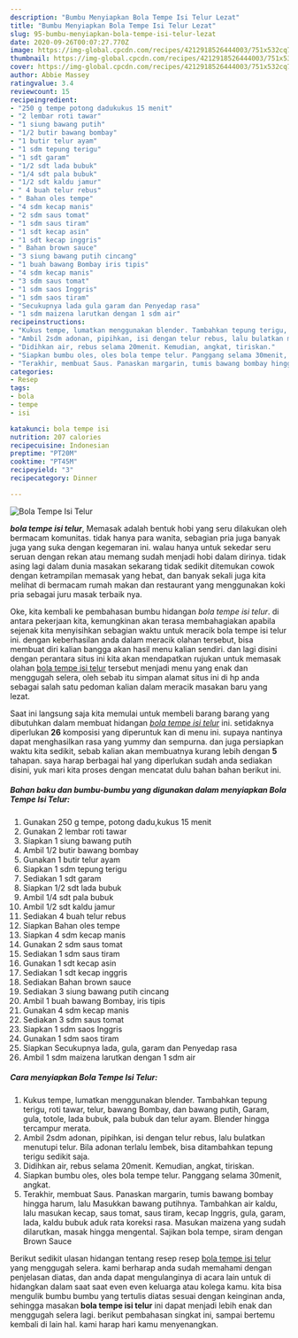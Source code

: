 ```yaml
---
description: "Bumbu Menyiapkan Bola Tempe Isi Telur Lezat"
title: "Bumbu Menyiapkan Bola Tempe Isi Telur Lezat"
slug: 95-bumbu-menyiapkan-bola-tempe-isi-telur-lezat
date: 2020-09-26T00:07:27.770Z
image: https://img-global.cpcdn.com/recipes/4212918526444003/751x532cq70/bola-tempe-isi-telur-foto-resep-utama.jpg
thumbnail: https://img-global.cpcdn.com/recipes/4212918526444003/751x532cq70/bola-tempe-isi-telur-foto-resep-utama.jpg
cover: https://img-global.cpcdn.com/recipes/4212918526444003/751x532cq70/bola-tempe-isi-telur-foto-resep-utama.jpg
author: Abbie Massey
ratingvalue: 3.4
reviewcount: 15
recipeingredient:
- "250 g tempe potong dadukukus 15 menit"
- "2 lembar roti tawar"
- "1 siung bawang putih"
- "1/2 butir bawang bombay"
- "1 butir telur ayam"
- "1 sdm tepung terigu"
- "1 sdt garam"
- "1/2 sdt lada bubuk"
- "1/4 sdt pala bubuk"
- "1/2 sdt kaldu jamur"
- " 4 buah telur rebus"
- " Bahan oles tempe"
- "4 sdm kecap manis"
- "2 sdm saus tomat"
- "1 sdm saus tiram"
- "1 sdt kecap asin"
- "1 sdt kecap inggris"
- " Bahan brown sauce"
- "3 siung bawang putih cincang"
- "1 buah bawang Bombay iris tipis"
- "4 sdm kecap manis"
- "3 sdm saus tomat"
- "1 sdm saos Inggris"
- "1 sdm saos tiram"
- "Secukupnya lada gula garam dan Penyedap rasa"
- "1 sdm maizena larutkan dengan 1 sdm air"
recipeinstructions:
- "Kukus tempe, lumatkan menggunakan blender. Tambahkan tepung terigu, roti tawar, telur, bawang Bombay, dan bawang putih, Garam, gula, totole, lada bubuk, pala bubuk dan telur ayam. Blender hingga tercampur merata."
- "Ambil 2sdm adonan, pipihkan, isi dengan telur rebus, lalu bulatkan menutupi telur. Bila adonan terlalu lembek, bisa ditambahkan tepung terigu sedikit saja."
- "Didihkan air, rebus selama 20menit. Kemudian, angkat, tiriskan."
- "Siapkan bumbu oles, oles bola tempe telur. Panggang selama 30menit, angkat."
- "Terakhir, membuat Saus. Panaskan margarin, tumis bawang bombay hingga harum, lalu Masukkan bawang putihnya. Tambahkan air kaldu, lalu masukan kecap, saus tomat, saus tiram, kecap Inggris, gula, garam, lada, kaldu bubuk aduk rata koreksi rasa. Masukan maizena yang sudah dilarutkan, masak hingga mengental. Sajikan bola tempe, siram dengan Brown Sauce"
categories:
- Resep
tags:
- bola
- tempe
- isi

katakunci: bola tempe isi 
nutrition: 207 calories
recipecuisine: Indonesian
preptime: "PT20M"
cooktime: "PT45M"
recipeyield: "3"
recipecategory: Dinner

---
```



![Bola Tempe Isi Telur](https://img-global.cpcdn.com/recipes/4212918526444003/751x532cq70/bola-tempe-isi-telur-foto-resep-utama.jpg)

<b><i>bola tempe isi telur</i></b>, Memasak adalah bentuk hobi yang seru dilakukan oleh bermacam komunitas. tidak hanya para wanita, sebagian pria juga banyak juga yang suka dengan kegemaran ini. walau hanya untuk sekedar seru seruan dengan rekan atau memang sudah menjadi hobi dalam dirinya. tidak asing lagi dalam dunia masakan sekarang tidak sedikit ditemukan cowok dengan ketrampilan memasak yang hebat, dan banyak sekali juga kita melihat di bermacam rumah makan dan restaurant yang menggunakan koki pria sebagai juru masak terbaik nya.



Oke, kita kembali ke pembahasan bumbu hidangan <i>bola tempe isi telur</i>. di antara pekerjaan kita, kemungkinan akan terasa membahagiakan apabila sejenak kita menyisihkan sebagian waktu untuk meracik bola tempe isi telur ini. dengan keberhasilan anda dalam meracik olahan tersebut, bisa membuat diri kalian bangga akan hasil menu kalian sendiri. dan lagi disini dengan perantara situs ini kita akan mendapatkan rujukan untuk memasak olahan <u>bola tempe isi telur</u> tersebut menjadi menu yang enak dan menggugah selera, oleh sebab itu simpan alamat situs ini di hp anda sebagai salah satu pedoman kalian dalam meracik masakan baru yang lezat.


Saat ini langsung saja kita memulai untuk membeli barang barang yang dibutuhkan dalam membuat hidangan <u><i>bola tempe isi telur</i></u> ini. setidaknya diperlukan <b>26</b> komposisi yang diperuntuk kan di menu ini. supaya nantinya dapat menghasilkan rasa yang yummy dan sempurna. dan juga persiapkan waktu kita sedikit, sebab kalian akan membuatnya kurang lebih dengan <b>5</b> tahapan. saya harap berbagai hal yang diperlukan sudah anda sediakan disini, yuk mari kita proses dengan mencatat dulu bahan bahan berikut ini.

<!--inarticleads1-->

##### Bahan baku dan bumbu-bumbu yang digunakan dalam menyiapkan Bola Tempe Isi Telur:

1. Gunakan 250 g tempe, potong dadu,kukus 15 menit
1. Gunakan 2 lembar roti tawar
1. Siapkan 1 siung bawang putih
1. Ambil 1/2 butir bawang bombay
1. Gunakan 1 butir telur ayam
1. Siapkan 1 sdm tepung terigu
1. Sediakan 1 sdt garam
1. Siapkan 1/2 sdt lada bubuk
1. Ambil 1/4 sdt pala bubuk
1. Ambil 1/2 sdt kaldu jamur
1. Sediakan  4 buah telur rebus
1. Siapkan  Bahan oles tempe
1. Siapkan 4 sdm kecap manis
1. Gunakan 2 sdm saus tomat
1. Sediakan 1 sdm saus tiram
1. Gunakan 1 sdt kecap asin
1. Sediakan 1 sdt kecap inggris
1. Sediakan  Bahan brown sauce
1. Sediakan 3 siung bawang putih cincang
1. Ambil 1 buah bawang Bombay, iris tipis
1. Gunakan 4 sdm kecap manis
1. Sediakan 3 sdm saus tomat
1. Siapkan 1 sdm saos Inggris
1. Gunakan 1 sdm saos tiram
1. Siapkan Secukupnya lada, gula, garam dan Penyedap rasa
1. Ambil 1 sdm maizena larutkan dengan 1 sdm air




<!--inarticleads2-->

##### Cara menyiapkan Bola Tempe Isi Telur:

1. Kukus tempe, lumatkan menggunakan blender. Tambahkan tepung terigu, roti tawar, telur, bawang Bombay, dan bawang putih, Garam, gula, totole, lada bubuk, pala bubuk dan telur ayam. Blender hingga tercampur merata.
1. Ambil 2sdm adonan, pipihkan, isi dengan telur rebus, lalu bulatkan menutupi telur. Bila adonan terlalu lembek, bisa ditambahkan tepung terigu sedikit saja.
1. Didihkan air, rebus selama 20menit. Kemudian, angkat, tiriskan.
1. Siapkan bumbu oles, oles bola tempe telur. Panggang selama 30menit, angkat.
1. Terakhir, membuat Saus. Panaskan margarin, tumis bawang bombay hingga harum, lalu Masukkan bawang putihnya. Tambahkan air kaldu, lalu masukan kecap, saus tomat, saus tiram, kecap Inggris, gula, garam, lada, kaldu bubuk aduk rata koreksi rasa. Masukan maizena yang sudah dilarutkan, masak hingga mengental. Sajikan bola tempe, siram dengan Brown Sauce




Berikut sedikit ulasan hidangan tentang resep resep <u>bola tempe isi telur</u> yang menggugah selera. kami berharap anda sudah memahami dengan penjelasan diatas, dan anda dapat mengulanginya di acara lain untuk di hidangkan dalam saat saat even even keluarga atau kolega kamu. kita bisa mengulik bumbu bumbu yang tertulis diatas sesuai dengan keinginan anda, sehingga masakan <b>bola tempe isi telur</b> ini dapat menjadi lebih enak dan menggugah selera lagi. berikut pembahasan singkat ini, sampai bertemu kembali di lain hal. kami harap hari kamu menyenangkan.
